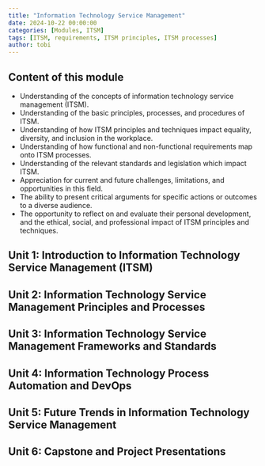 ```yaml
---
title: "Information Technology Service Management"
date: 2024-10-22 00:00:00
categories: [Modules, ITSM]
tags: [ITSM, requirements, ITSM principles, ITSM processes]
author: tobi
---
```


## Content of this module

* Understanding of the concepts of information technology service management (ITSM).
* Understanding of the basic principles, processes, and procedures of ITSM.
* Understanding of how ITSM principles and techniques impact equality, diversity, and inclusion in the workplace.
* Understanding of how functional and non-functional requirements map onto ITSM processes.
* Understanding of the relevant standards and legislation which impact ITSM.
* Appreciation for current and future challenges, limitations, and opportunities in this field.
* The ability to present critical arguments for specific actions or outcomes to a diverse audience.
* The opportunity to reflect on and evaluate their personal development, and the ethical, social, and professional impact of ITSM principles and techniques.


## Unit 1: Introduction to Information Technology Service Management (ITSM)


## Unit 2: Information Technology Service Management Principles and Processes


## Unit 3: Information Technology Service Management Frameworks and Standards


## Unit 4: Information Technology Process Automation and DevOps


## Unit 5: Future Trends in Information Technology Service Management


## Unit 6: Capstone and Project Presentations

